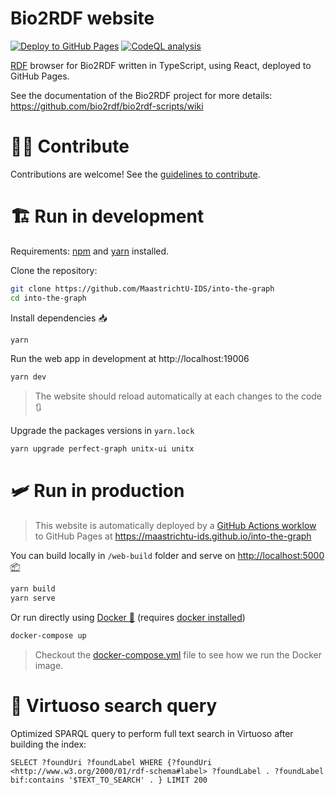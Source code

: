 # Bio2RDF website

[![Deploy to GitHub Pages](https://github.com/MaastrichtU-IDS/into-the-graph/workflows/Deploy%20website%20to%20GitHub%20Pages/badge.svg)](https://github.com/MaastrichtU-IDS/into-the-graph/actions?query=workflow%3A%22Deploy+website+to+GitHub+Pages%22) [![CodeQL analysis](https://github.com/MaastrichtU-IDS/into-the-graph/workflows/CodeQL%20analysis/badge.svg)](https://github.com/MaastrichtU-IDS/into-the-graph/actions?query=workflow%3A%22CodeQL+analysis%22) 

[RDF](https://www.w3.org/RDF/) browser for Bio2RDF written in TypeScript, using React, deployed to GitHub Pages.

See the documentation of the Bio2RDF project for more details: https://github.com/bio2rdf/bio2rdf-scripts/wiki

# 👨‍💻 Contribute

Contributions are welcome! See the [guidelines to contribute](/CONTRIBUTING.md).

# 🏗️ Run in development

Requirements:  [npm](https://www.npmjs.com/get-npm) and [yarn](https://classic.yarnpkg.com/en/docs/install/#debian-stable) installed.

Clone the repository:

```bash
git clone https://github.com/MaastrichtU-IDS/into-the-graph
cd into-the-graph
```

Install dependencies :inbox_tray:

```bash
yarn
```

Run the web app in development at http://localhost:19006

```bash
yarn dev
```

> The website should reload automatically at each changes to the code :arrows_clockwise:

Upgrade the packages versions in `yarn.lock`

```bash
yarn upgrade perfect-graph unitx-ui unitx
```

# 🛩️ Run in production 

> This website is automatically deployed by a [GitHub Actions worklow](https://github.com/MaastrichtU-IDS/into-the-graph/actions?query=workflow%3A%22Deploy+to+GitHub+Pages%22) to GitHub Pages at https://maastrichtu-ids.github.io/into-the-graph

You can build locally in `/web-build` folder and serve on [http://localhost:5000 :package:](http://localhost:5000)

```bash
yarn build
yarn serve
```

Or run directly using [Docker :whale:](https://docs.docker.com/get-docker/) (requires [docker installed](https://docs.docker.com/get-docker/))

```bash
docker-compose up
```

> Checkout the [docker-compose.yml](/docker-compose.yml) file to see how we run the Docker image.

# 🔎 Virtuoso search query

Optimized SPARQL query to perform full text search in Virtuoso after building the index:

```SPARQL
SELECT ?foundUri ?foundLabel WHERE {?foundUri <http://www.w3.org/2000/01/rdf-schema#label> ?foundLabel . ?foundLabel bif:contains '$TEXT_TO_SEARCH' . } LIMIT 200
```
